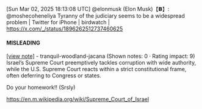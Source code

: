 [Sun Mar 02, 2025 18:13:08 UTC] @elonmusk (Elon Musk)【𝗕】: @moshecoheneliya Tyranny of the judiciary seems to be a widespread problem | Twitter for iPhone | birdwatch | https://x.com/_/status/1896262512737460625

#### MISLEADING

[[view note]](https://x.com/i/birdwatch/n/1896376359636656484) - tranquil-woodland-jacana (Shown notes: 0 · Rating impact: 9)
Israel’s Supreme Court preemptively tackles corruption with wide authority, while the U.S. Supreme Court reacts within a strict constitutional frame, often deferring to Congress or states. 

Do your homework!! (Srsly)

https://en.m.wikipedia.org/wiki/Supreme_Court_of_Israel
